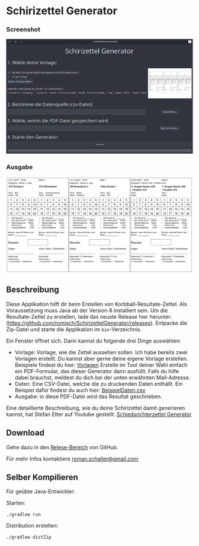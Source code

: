 # Schirizettel Generator

### Screenshot
![Screenshot](Screenshot.png)

### Ausgabe

![Ausgabe](ZettelExample.png)

## Beschreibung

Diese Applikation hilft dir beim Erstellen von Korbball-Resultate-Zettel.
Als Voraussetzung muss Java ab der Version 8 installiert sein. Um die
Resultate-Zettel zu erstellen, lade das neuste Release hier herunter:
(https://github.com/romixch/SchirizettelGenerator/releases).
Entpacke die Zip-Datei und starte die Applikation im `bin`-Verzeichnis.

Ein Fenster öffnet sich. Darin kannst du folgende drei Dinge
auswählen:

- Vorlage:  Vorlage, wie die Zettel aussehen sollen. Ich habe bereits zwei Vorlagen erstellt. 
  Du kannst aber gerne deine eigene Vorlage erstellen. Beispiele findest du hier:
  [Vorlagen](https://github.com/romixch/SchirizettelGenerator/raw/master/src/main/resources/)
  Erstelle im Tool deiner Wahl einfach ein PDF-Formular, das dieser Generator dann ausfüllt. 
  Falls du hilfe dabei brauchst, meldest du dich bei der unten erwähnten Mail-Adresse.
- Daten:   Eine CSV-Datei, welche die zu druckenden Daten enthällt. Ein Beispiel dafür findest du auch hier:
  [BeispielDaten.csv](https://github.com/romixch/SchirizettelGenerator/raw/master/BeispielDaten.csv)
- Ausgabe: in diese PDF-Datei wird das Resultat geschrieben.

Eine detaillierte Beschreibung, wie du deine Schirizettel damit generieren kannst,
hat Stefan Etter auf Youtube gestellt: [Schiedsrichterzettel Generator](https://www.youtube.com/watch?v=OAVRBeTbJpw&feature=youtu.be)

## Download

Gehe dazu in den [Relese-Bereich](https://github.com/romixch/SchirizettelGenerator/releases) von GitHub.

Für mehr Infos kontaktiere roman.schaller@gmail.com

## Selber Kompilieren

Für geübte Java-Entwickler:

Starten:
```shell script
./gradlew run
```

Distribution erstellen:
```shell script
./gradlew distZip
```